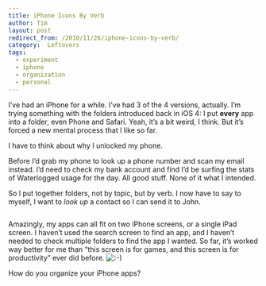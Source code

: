 ```yaml
---
title: iPhone Icons By Verb
author: Tim
layout: post
redirect_from: /2010/11/26/iphone-icons-by-verb/
category:  Leftovers
tags:
  - experiment
  - iphone
  - organization
  - personal
---
```

I&#8217;ve had an iPhone for a while. I&#8217;ve had 3 of the 4 versions, actually. I&#8217;m trying something with the folders introduced back in iOS 4: I put **every** app into a folder, even Phone and Safari. Yeah, it&#8217;s a bit weird, I think. But it&#8217;s forced a new mental process that I like so far.

I have to think about why I unlocked my phone.

<!--more-->

Before I&#8217;d grab my phone to look up a phone number and scan my email instead. I&#8217;d need to check my bank account and find I&#8217;d be surfing the stats of Waterlogged usage for the day. All good stuff. None of it what I intended.

So I put together folders, not by topic, but by verb. I now have to say to myself, I want to *look up* a contact so I can send it to John.

[<img src="http://timshadel.com/wp-content/uploads/2010/11/20101124-092552.jpg" alt="" class="alignnone size-full" />][1]

Amazingly, my apps can all fit on two iPhone screens, or a single iPad screen. I haven&#8217;t used the search screen to find an app, and I haven&#8217;t needed to check multiple folders to find the app I wanted. So far, it&#8217;s worked way better for me than &#8220;this screen is for games, and this screen is for productivity&#8221; ever did before. <img src="http://timshadel.com/wp-includes/images/smilies/icon_smile.gif" alt=":-)" class="wp-smiley" />

How do you organize your iPhone apps?

 [1]: http://timshadel.com/wp-content/uploads/2010/11/20101124-092552.jpg
